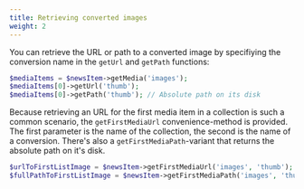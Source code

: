```yaml
---
title: Retrieving converted images
weight: 2
---
```


You can retrieve the URL or path to a converted image by specifiying the conversion name in the `getUrl` and `getPath` functions:

```php
$mediaItems = $newsItem->getMedia('images');
$mediaItems[0]->getUrl('thumb');
$mediaItems[0]->getPath('thumb'); // Absolute path on its disk
```

Because retrieving an URL for the first media item in a collection is such a common scenario, the `getFirstMediaUrl` convenience-method is provided. The first parameter is the name of the collection, the second is the name of a conversion. There's also a `getFirstMediaPath`-variant that returns the absolute path on it's disk. 

```php
$urlToFirstListImage = $newsItem->getFirstMediaUrl('images', 'thumb');
$fullPathToFirstListImage = $newsItem->getFirstMediaPath('images', 'thumb');
```
